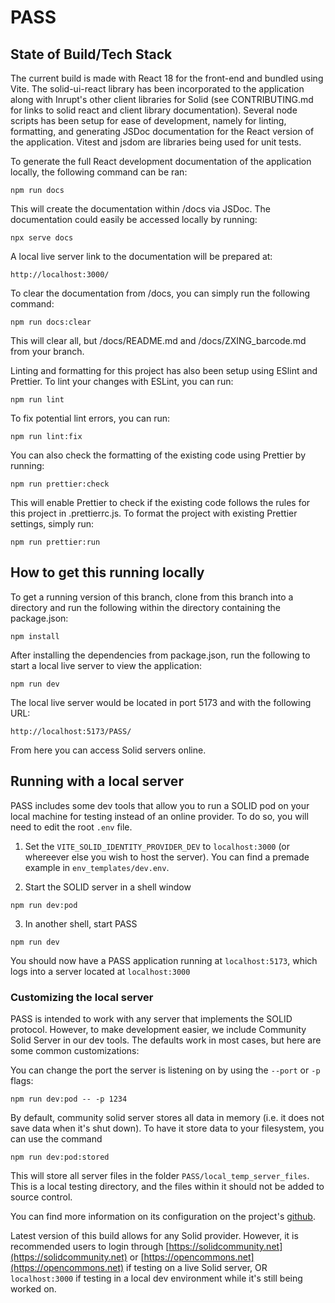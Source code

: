# PASS

## State of Build/Tech Stack

The current build is made with React 18 for the front-end and bundled using Vite. The solid-ui-react library has been incorporated to the application along with Inrupt's other client libraries for Solid (see CONTRIBUTING.md for links to solid react and client library documentation). Several node scripts has been setup for ease of development, namely for linting, formatting, and generating JSDoc documentation for the React version of the application. Vitest and jsdom are libraries being used for unit tests.

To generate the full React development documentation of the application locally, the following command can be ran:

```shell
npm run docs
```

This will create the documentation within /docs via JSDoc. The documentation could easily be accessed locally by running:

```shell
npx serve docs
```

A local live server link to the documentation will be prepared at:

```shell
http://localhost:3000/
```

To clear the documentation from /docs, you can simply run the following command:

```shell
npm run docs:clear
```

This will clear all, but /docs/README.md and /docs/ZXING_barcode.md from your branch.

Linting and formatting for this project has also been setup using ESlint and Prettier. To lint your changes with ESLint, you can run:

```shell
npm run lint
```

To fix potential lint errors, you can run:

```shell
npm run lint:fix
```

You can also check the formatting of the existing code using Prettier by running:

```shell
npm run prettier:check
```

This will enable Prettier to check if the existing code follows the rules for this project in .prettierrc.js. To format the project with existing Prettier settings, simply run:

```shell
npm run prettier:run
```

## How to get this running locally

To get a running version of this branch, clone from this branch into a directory and run the following within the directory containing the package.json:

```shell
npm install
```

After installing the dependencies from package.json, run the following to start a local live server to view the application:

```shell
npm run dev
```

The local live server would be located in port 5173 and with the following URL:

```shell
http://localhost:5173/PASS/
```

From here you can access Solid servers online.

## Running with a local server

PASS includes some dev tools that allow you to run a SOLID pod on your local machine for testing instead of an online provider.
To do so, you will need to edit the root `.env` file.

1. Set the `VITE_SOLID_IDENTITY_PROVIDER_DEV` to `localhost:3000` (or whereever else you wish to host the server). You can find a premade example in `env_templates/dev.env`.

2. Start the SOLID server in a shell window

```shell
npm run dev:pod
```

3. In another shell, start PASS

```shell
npm run dev
```

You should now have a PASS application running at `localhost:5173`, which logs into a server located at `localhost:3000`

### Customizing the local server

PASS is intended to work with any server that implements the SOLID protocol. However, to make development easier, we include Community Solid Server in our dev tools. The defaults work in most cases, but here are some common customizations:

You can change the port the server is listening on by using the `--port` or `-p` flags:

```shell
npm run dev:pod -- -p 1234
```

By default, community solid server stores all data in memory (i.e. it does not save data when it's shut down). To have it store data to your filesystem, you can use the command

```shell
npm run dev:pod:stored
```

This will store all server files in the folder `PASS/local_temp_server_files`. This is a local testing directory, and the files within it should not be added to source control.

You can find more information on its configuration on the project's [github](https://github.com/CommunitySolidServer/CommunitySolidServer#configuring-the-server).

Latest version of this build allows for any Solid provider. However, it is recommended users to login through [https://solidcommunity.net](https://solidcommunity.net) or [https://opencommons.net](https://opencommons.net) if testing on a live Solid server, OR `localhost:3000` if testing in a local dev environment while it's still being worked on.

